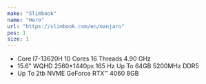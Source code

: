 ```yaml
---
make: "Slimbook"
name: "Hero"
url: "https://slimbook.com/en/manjaro"
pos: 1
size: 1
---
```

* Core I7-13620H 10 Cores 16 Threads 4.90 GHz
* 15.6" WQHD 2560*1440px 165 Hz Up To 64GB 5200MHz DDR5
* Up To 2tb NVME GeForce RTX™ 4060 8GB
